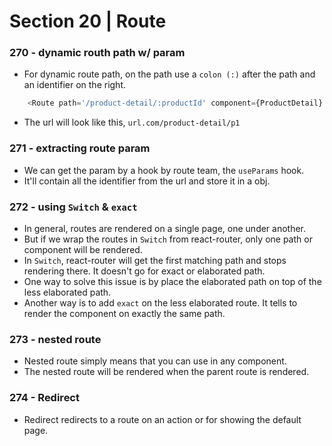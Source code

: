# Section 20 | Route

### 270 - dynamic routh path w/ param

* For dynamic route path, on the path use a `colon (:)` after the path and an identifier on the right.

```js
	<Route path='/product-detail/:productId' component={ProductDetail} />
```

* The url will look like this, `url.com/product-detail/p1`

### 271 - extracting route param

* We can get the param by a hook by route team, the `useParams` hook.
* It'll contain all the identifier from the url and store it in a obj.

### 272 - using `Switch` & `exact`

* In general, routes are rendered on a single page, one under another.
* But if we wrap the routes in `Switch` from react-router, only one path or component will be rendered.
* In `Switch`, react-router will get the first matching path and stops rendering there. It doesn't go for exact or elaborated path.
* One way to solve this issue is by place the elaborated path on top of the less elaborated path.
*  Another way is to add `exact` on the less elaborated route. It tells to render the component on exactly the same path.



### 273 - nested route

* Nested route simply means that you can use <Route path=''  /> in any component.
* The nested route will be rendered when the parent route is rendered.

### 274 - Redirect

* Redirect redirects to a route on an action or for showing the default page.











